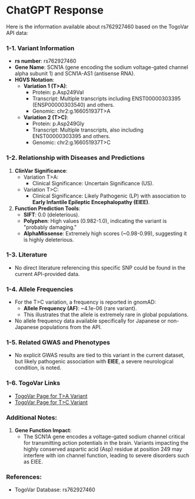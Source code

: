 # ChatGPT Response

Here is the information available about rs762927460 based on the TogoVar API data:

### 1-1. Variant Information
- **rs number**: rs762927460
- **Gene Name**: SCN1A (gene encoding the sodium voltage-gated channel alpha subunit 1) and SCN1A-AS1 (antisense RNA).
- **HGVS Notation**:
  - **Variation 1 (T>A)**: 
    - Protein: p.Asp249Val
    - Transcript: Multiple transcripts including ENST00000303395 (ENSP00000303540) and others.
    - Genomic: chr2:g.166051937T>A
  - **Variation 2 (T>C)**: 
    - Protein: p.Asp249Gly
    - Transcript: Multiple transcripts, also including ENST00000303395 and others.
    - Genomic: chr2:g.166051937T>C

### 1-2. Relationship with Diseases and Predictions
1. **ClinVar Significance**:
   - Variation T>A:
     - Clinical Significance: Uncertain Significance (US).
   - Variation T>C:
     - Clinical Significance: Likely Pathogenic (LP) with association to **Early Infantile Epileptic Encephalopathy (EIEE)**.
2. **Function Prediction Tools**:
   - **SIFT**: 0.0 (deleterious).
   - **Polyphen**: High values (0.982-1.0), indicating the variant is "probably damaging."
   - **AlphaMissense**: Extremely high scores (~0.98-0.99), suggesting it is highly deleterious.

### 1-3. Literature
- No direct literature referencing this specific SNP could be found in the current API-provided data.

### 1-4. Allele Frequencies
- For the T>C variation, a frequency is reported in gnomAD:
  - **Allele Frequency (AF)**: ~4.1e-06 (rare variant).
  - This illustrates that the allele is extremely rare in global populations.
- No allele frequency data available specifically for Japanese or non-Japanese populations from the API.

### 1-5. Related GWAS and Phenotypes
- No explicit GWAS results are tied to this variant in the current dataset, but likely pathogenic association with **EIEE**, a severe neurological condition, is noted.

### 1-6. TogoVar Links
- [TogoVar Page for T>A Variant](https://www.ncbi.nlm.nih.gov/clinvar/variation/805385)
- [TogoVar Page for T>C Variant](https://www.ncbi.nlm.nih.gov/clinvar/variation/660877)

### Additional Notes:
1. **Gene Function Impact**: 
   - The SCN1A gene encodes a voltage-gated sodium channel critical for transmitting action potentials in the brain. Variants impacting the highly conserved aspartic acid (Asp) residue at position 249 may interfere with ion channel function, leading to severe disorders such as EIEE.

### References:
- TogoVar Database: rs762927460